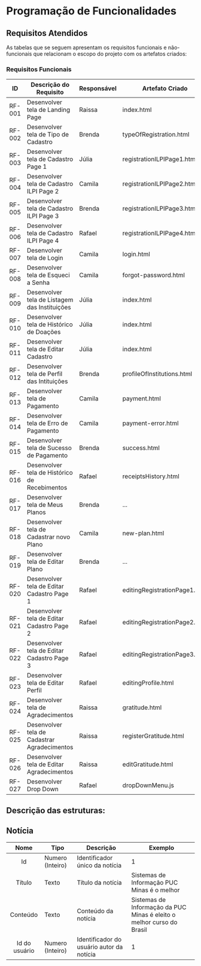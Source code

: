 # Programação de Funcionalidades

## Requisitos Atendidos

As tabelas que se seguem apresentam os requisitos funcionais e não-funcionais que relacionam o escopo do projeto com os artefatos criados:

### Requisitos Funcionais

|ID    | Descrição do Requisito | Responsável | Artefato Criado |
|------|------------------------|-------------|-----------------|
|RF-001| Desenvolver tela de Landing Page         		| Raissa | index.html |
|RF-002| Desenvolver tela de Tipo de Cadastro     		| Brenda | typeOfRegistration.html |
|RF-003| Desenvolver tela de Cadastro Page 1      		| Júlia  | registrationILPIPage1.html |
|RF-004| Desenvolver tela de Cadastro ILPI Page 2 		| Camila | registrationILPIPage2.html |
|RF-005| Desenvolver tela de Cadastro ILPI Page 3 		| Brenda | registrationILPIPage3.html |
|RF-006| Desenvolver tela de Cadastro ILPI Page 4 		| Rafael | registrationILPIPage4.html |
|RF-007| Desenvolver tela de Login                		| Camila | login.html |
|RF-008| Desenvolver tela de Esqueci a Senha      		| Camila | forgot-password.html |
|RF-009| Desenvolver tela de Listagem das Instituições 	| Júlia  | index.html |
|RF-010| Desenvolver tela de Histórico de Doações 		| Júlia  | index.html |
|RF-011| Desenvolver tela de Editar Cadastro 			| Júlia  | index.html |
|RF-012| Desenvolver tela de Perfil das Intituições 	| Brenda | profileOfInstitutions.html |
|RF-013| Desenvolver tela de Pagamento 					| Camila | payment.html |
|RF-014| Desenvolver tela de Erro de Pagamento 			| Camila | payment-error.html |
|RF-015| Desenvolver tela de Sucesso de Pagamento 		| Brenda | success.html |
|RF-016| Desenvolver tela de Histórico de Recebimentos 	| Rafael | receiptsHistory.html |
|RF-017| Desenvolver tela de Meus Planos 				| Brenda | ... |
|RF-018| Desenvolver tela de Cadastrar novo Plano 		| Camila | new-plan.html |
|RF-019| Desenvolver tela de Editar Plano 				| Brenda | ... |
|RF-020| Desenvolver tela de Editar Cadastro Page 1 	| Rafael | editingRegistrationPage1.html |
|RF-021| Desenvolver tela de Editar Cadastro Page 2		| Rafael | editingRegistrationPage2.html |
|RF-022| Desenvolver tela de Editar Cadastro Page 3 	| Rafael | editingRegistrationPage3.html |
|RF-023| Desenvolver tela de Editar Perfil 				| Rafael | editingProfile.html |
|RF-024| Desenvolver tela de Agradecimentos 			| Raissa | gratitude.html |
|RF-025| Desenvolver tela de Cadastrar Agradecimentos 	| Raissa | registerGratitude.html |
|RF-026| Desenvolver tela de Editar Agradecimentos 		| Raissa | editGratitude.html |
|RF-027| Desenvolver Drop Down					 		| Rafael | dropDownMenu.js |

## Descrição das estruturas:

## Notícia
|  **Nome**      | **Tipo**          | **Descrição**                             | **Exemplo**                                    |
|:--------------:|-------------------|-------------------------------------------|------------------------------------------------|
| Id             | Numero (Inteiro)  | Identificador único da notícia            | 1                                              |
| Título         | Texto             | Título da notícia                         | Sistemas de Informação PUC Minas é o melhor                                   |
| Conteúdo       | Texto             | Conteúdo da notícia                       | Sistemas de Informação da PUC Minas é eleito o melhor curso do Brasil                            |
| Id do usuário  | Numero (Inteiro)  | Identificador do usuário autor da notícia | 1                                              |

